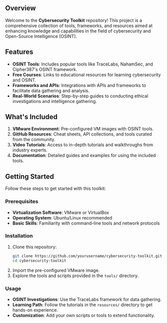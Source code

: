 ## Overview
Welcome to the **Cybersecurity Toolkit** repository! This project is a comprehensive collection of tools, frameworks, and resources aimed at enhancing knowledge and capabilities in the field of cybersecurity and Open-Source Intelligence (OSINT).

## Features
- **OSINT Tools**: Includes popular tools like TraceLabs, NahamSec, and Cipher387's OSINT framework.
- **Free Courses**: Links to educational resources for learning cybersecurity and OSINT.
- **Frameworks and APIs**: Integrations with APIs and frameworks to facilitate data gathering and analysis.
- **Real-World Scenarios**: Step-by-step guides to conducting ethical investigations and intelligence gathering.

## What's Included
1. **VMware Environment**: Pre-configured VM images with OSINT tools.
2. **GitHub Resources**: Cheat sheets, API collections, and tools curated from the community.
3. **Video Tutorials**: Access to in-depth tutorials and walkthroughs from industry experts.
4. **Documentation**: Detailed guides and examples for using the included tools.

## Getting Started
Follow these steps to get started with this toolkit:

### Prerequisites
- **Virtualization Software**: VMware or VirtualBox
- **Operating System**: Ubuntu/Linux recommended
- **Basic Skills**: Familiarity with command-line tools and network protocols

### Installation
1. Clone this repository:
   ```bash
   git clone https://github.com/yourusername/cybersecurity-toolkit.git
   cd cybersecurity-toolkit
   ```
2. Import the pre-configured VMware image.
3. Explore the tools and scripts provided in the `tools/` directory.

### Usage
- **OSINT Investigations**: Use the TraceLabs framework for data gathering.
- **Learning Path**: Follow the tutorials in the `resources/` directory to get hands-on experience.
- **Customization**: Add your own scripts or tools to extend functionality.

